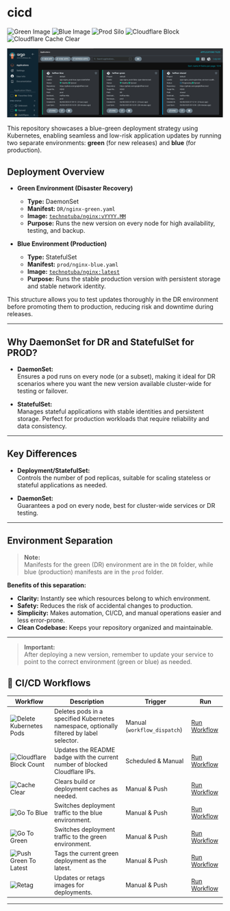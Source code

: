 # cicd

<img alt="Green Image" src="https://img.shields.io/badge/green--image-technotuba/nginx:latest-brightgreen?style=for-the-badge&logo=docker&logoColor=white">
<img alt="Blue Image" src="https://img.shields.io/badge/blue--image-technotuba/nginx:v2025.07-blue?style=for-the-badge&logo=docker&logoColor=white">
<img alt="Prod Silo" src="https://img.shields.io/badge/Prod%20Silo-blue-blue?style=for-the-badge">
<img alt="Cloudflare Block" src="https://img.shields.io/badge/cloudflare--block-2-red?logo=cloudflare&style=for-the-badge">
<img alt="Cloudflare Cache Clear" src="https://img.shields.io/badge/Cloudflare%20Cache%20Clear-2025--07--04%2002:41%20UTC-orange?logo=cloudflare&style=for-the-badge">

![Blue-Green Deployment Diagram](screenshot.png)

This repository showcases a blue-green deployment strategy using Kubernetes, enabling seamless and low-risk application updates by running two separate environments: **green** (for new releases) and **blue** (for production).

## Deployment Overview

- **Green Environment (Disaster Recovery)**
  - **Type:** DaemonSet
  - **Manifest:** `DR/nginx-green.yaml`
  - **Image:** [`technotuba/nginx:vYYYY.MM`](https://hub.docker.com/r/technotuba/nginx/tags)
  - **Purpose:** Runs the new version on every node for high availability, testing, and backup.

- **Blue Environment (Production)**
  - **Type:** StatefulSet
  - **Manifest:** `prod/nginx-blue.yaml`
  - **Image:** [`technotuba/nginx:latest`](https://hub.docker.com/r/technotuba/nginx/tags)
  - **Purpose:** Runs the stable production version with persistent storage and stable network identity.

This structure allows you to test updates thoroughly in the DR environment before promoting them to production, reducing risk and downtime during releases.

---

## Why DaemonSet for DR and StatefulSet for PROD?

- **DaemonSet:**  
  Ensures a pod runs on every node (or a subset), making it ideal for DR scenarios where you want the new version available cluster-wide for testing or failover.

- **StatefulSet:**  
  Manages stateful applications with stable identities and persistent storage. Perfect for production workloads that require reliability and data consistency.

---

## Key Differences

- **Deployment/StatefulSet:**  
  Controls the number of pod replicas, suitable for scaling stateless or stateful applications as needed.

- **DaemonSet:**  
  Guarantees a pod on every node, best for cluster-wide services or DR testing.

---

## Environment Separation

> **Note:**  
> Manifests for the green (DR) environment are in the `DR` folder, while blue (production) manifests are in the `prod` folder.

**Benefits of this separation:**

- **Clarity:** Instantly see which resources belong to which environment.
- **Safety:** Reduces the risk of accidental changes to production.
- **Simplicity:** Makes automation, CI/CD, and manual operations easier and less error-prone.
- **Clean Codebase:** Keeps your repository organized and maintainable.

---

> **Important:**  
> After deploying a new version, remember to update your service to point to the correct environment (green or blue) as needed.

## 🚀 CI/CD Workflows

| Workflow | Description | Trigger | Run |
|----------|-------------|---------|-----|
| ![Delete Kubernetes Pods](https://img.shields.io/badge/Delete%20K8s%20Pods-blue?logo=githubactions&style=for-the-badge) | Deletes pods in a specified Kubernetes namespace, optionally filtered by label selector. | Manual (`workflow_dispatch`) | [Run Workflow](../../actions/workflows/deletepods.yaml) |
| ![Cloudflare Block Count](https://img.shields.io/badge/Cloudflare%20Block%20Count-orange?logo=githubactions&style=for-the-badge) | Updates the README badge with the current number of blocked Cloudflare IPs. | Scheduled & Manual | [Run Workflow](../../actions/workflows/cloudflareblock.yaml) |
| ![Cache Clear](https://img.shields.io/badge/Cache%20Clear-lightgrey?logo=githubactions&style=for-the-badge) | Clears build or deployment caches as needed. | Manual & Push | [Run Workflow](../../actions/workflows/cache-clear.yaml) |
| ![Go To Blue](https://img.shields.io/badge/Go%20To%20Blue-blue?logo=githubactions&style=for-the-badge) | Switches deployment traffic to the blue environment. | Manual & Push | [Run Workflow](../../actions/workflows/go-to-blue.yaml) |
| ![Go To Green](https://img.shields.io/badge/Go%20To%20Green-green?logo=githubactions&style=for-the-badge) | Switches deployment traffic to the green environment. | Manual & Push | [Run Workflow](../../actions/workflows/go-to-green.yaml) |
| ![Push Green To Latest](https://img.shields.io/badge/Push%20Green%20To%20Latest-brightgreen?logo=githubactions&style=for-the-badge) | Tags the current green deployment as the latest. | Manual & Push | [Run Workflow](../../actions/workflows/push-green-to-latest.yaml) |
| ![Retag](https://img.shields.io/badge/Retag-purple?logo=githubactions&style=for-the-badge) | Updates or retags images for deployments. | Manual & Push | [Run Workflow](../../actions/workflows/retag.yaml) |

---
